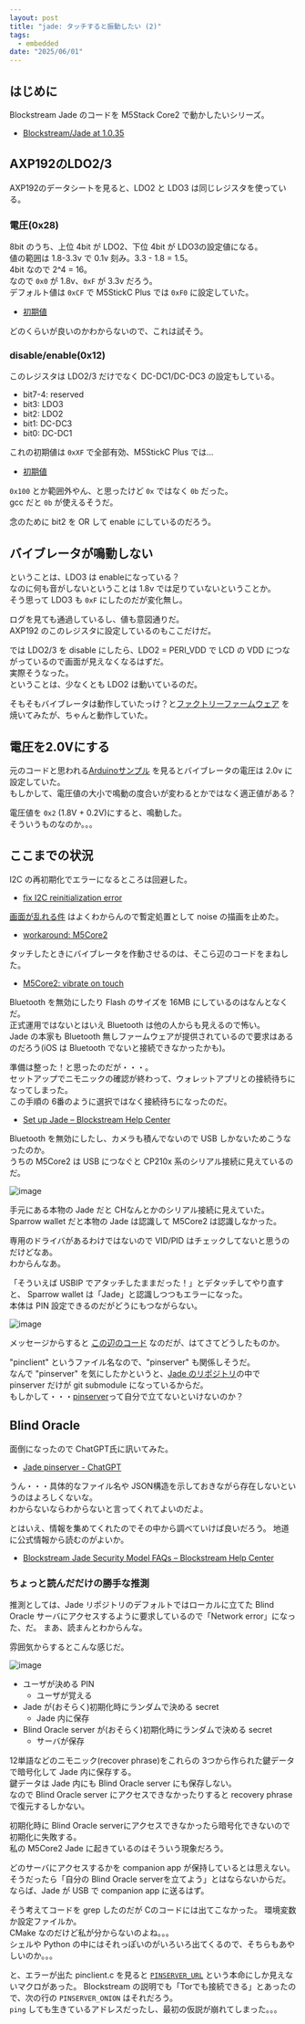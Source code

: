 ```yaml
---
layout: post
title: "jade: タッチすると振動したい (2)"
tags:
  - embedded
date: "2025/06/01"
---
```


## はじめに

Blockstream Jade のコードを M5Stack Core2 で動かしたいシリーズ。

* [Blockstream/Jade at 1.0.35](https://github.com/Blockstream/Jade/tree/1.0.35)

## AXP192のLDO2/3

AXP192のデータシートを見ると、LDO2 と LDO3 は同じレジスタを使っている。  

### 電圧(0x28)

8bit のうち、上位 4bit が LDO2、下位 4bit が LDO3の設定値になる。  
値の範囲は 1.8-3.3v で 0.1v 刻み。3.3 - 1.8 = 1.5。  
4bit なので 2^4 = 16。  
なので `0x0` が 1.8v、`0xF` が 3.3v だろう。  
デフォルト値は `0xCF` で M5StickC Plus では `0xF0` に設定していた。

* [初期値](https://github.com/Blockstream/Jade/blob/1.0.35/main/power/m5stickcplus.inc#L174-L175)

どのくらいが良いのかわからないので、これは試そう。

### disable/enable(0x12)

このレジスタは LDO2/3 だけでなく DC-DC1/DC-DC3 の設定もしている。  

* bit7-4: reserved
* bit3: LDO3
* bit2: LDO2
* bit1: DC-DC3
* bit0: DC-DC1

これの初期値は `0xXF` で全部有効、M5StickC Plus では...

* [初期値](https://github.com/Blockstream/Jade/blob/1.0.35/main/power/m5stickcplus.inc#L182)

`0x100` とか範囲外やん、と思ったけど `0x` ではなく `0b` だった。  
gcc だと `0b` が使えるそうだ。

念のために bit2 を OR して enable にしているのだろう。

## バイブレータが鳴動しない

ということは、LDO3 は enableになっている？  
なのに何も音がしないということは 1.8v では足りていないということか。  
そう思って LDO3 も `0xF` にしたのだが変化無し。

ログを見ても通過しているし、値も意図通りだ。  
AXP192 のこのレジスタに設定しているのもここだけだ。

では LDO2/3 を disable にしたら、LDO2 = PERI_VDD で LCD の VDD につながっているので画面が見えなくなるはずだ。  
実際そうなった。  
ということは、少なくとも LDO2 は動いているのだ。

そもそもバイブレータは動作していたっけ？と[ファクトリーファームウェア](https://docs.m5stack.com/en/guide/restore_factory/m5core2) を焼いてみたが、ちゃんと動作していた。  

## 電圧を2.0Vにする

元のコードと思われる[Arduinoサンプル](https://github.com/m5stack/M5Core2/blob/0134dd3a38cfd335a1ec39da2c149f88baf54326/src/AXP192.cpp#L38) を見るとバイブレータの電圧は 2.0v に設定していた。  
もしかして、電圧値の大小で鳴動の度合いが変わるとかではなく適正値がある？

電圧値を `0x2` (1.8V + 0.2V)にすると、鳴動した。  
そういうものなのか。。。

## ここまでの状況

I2C の再初期化でエラーになるところは回避した。

* [fix I2C reinitialization error](https://github.com/hirokuma/Jade-Core2/commit/0c5e392fd59cc12529fdce5ba4a113b8852a00f5)

[画面が乱れる件](../05/20250531-m5.md) はよくわからんので暫定処置として noise の描画を止めた。

* [workaround: M5Core2](https://github.com/hirokuma/Jade-Core2/commit/64794ab075c72f35296d86583b42dd2b4c65f83e)

タッチしたときにバイブレータを作動させるのは、そこら辺のコードをまねした。

* [M5Core2: vibrate on touch](https://github.com/hirokuma/Jade-Core2/commit/3d71cb1ebaebad89874c5468e853e0f7656efd73)

Bluetooth を無効にしたり Flash のサイズを 16MB にしているのはなんとなくだ。  
正式運用ではないとはいえ Bluetooth は他の人からも見えるので怖い。  
Jade の本家も Bluetooth 無しファームウェアが提供されているので要求はあるのだろう(iOS は Bluetooth でないと接続できなかったかも)。

準備は整った！と思ったのだが・・・。  
セットアップでニモニックの確認が終わって、ウォレットアプリとの接続待ちになってしまった。  
この手順の 6番のように選択ではなく接続待ちになったのだ。

* [Set up Jade – Blockstream Help Center](https://help.blockstream.com/hc/en-us/articles/19629901272345-Set-up-Jade)

Bluetooth を無効にしたし、カメラも積んでないので USB しかないためこうなったのか。  
うちの M5Core2 は USB につなぐと CP210x 系のシリアル接続に見えているのだ。

![image](images/20250601a-1.png)

手元にある本物の Jade だと CHなんとかのシリアル接続に見えていた。  
Sparrow wallet だと本物の Jade は認識して M5Core2 は認識しなかった。

専用のドライバがあるわけではないので VID/PID はチェックしてないと思うのだけどなあ。  
わからんなあ。

「そういえば USBIP でアタッチしたままだった！」とデタッチしてやり直すと、
Sparrow wallet は「Jade」と認識しつつもエラーになった。  
本体は PIN 設定できるのだがどうにもつながらない。

![image](images/20250601a-2.png)

メッセージからすると [この辺のコード](https://github.com/Blockstream/Jade/blob/1.0.35/main/process/pinclient.c#L523-L536) なのだが、はてさてどうしたものか。

"pinclient" というファイル名なので、"pinserver" も関係しそうだ。  
なんで "pinserver" を気にしたかというと、[Jade のリポジトリ](https://github.com/Blockstream/Jade)の中で pinserver だけが git submodule になっているからだ。  
もしかして・・・[pinserver](https://help.blockstream.com/hc/en-us/articles/12800132096793-Set-up-a-personal-blind-oracle)って自分で立てないといけないのか？

## Blind Oracle

面倒になったので ChatGPT氏に訊いてみた。

* [Jade pinserver - ChatGPT](https://chatgpt.com/share/683c4529-36c8-8010-8097-b6ea09054faf)

うん・・・具体的なファイル名や JSON構造を示しておきながら存在しないというのはよろしくないな。  
わからないならわからないと言ってくれてよいのだよ。

とはいえ、情報を集めてくれたのでその中から調べていけば良いだろう。
地道に公式情報から読むのがよいか。

* [Blockstream Jade Security Model FAQs – Blockstream Help Center](https://help.blockstream.com/hc/en-us/articles/15884462476953-Blockstream-Jade-Security-Model-FAQs)

### ちょっと読んだだけの勝手な推測

推測としては、Jade リポジトリのデフォルトではローカルに立てた Blind Oracle サーバにアクセスするように要求しているので「Network error」になった、だ。
まあ、読まんとわからんな。

雰囲気からするとこんな感じだ。

![image](images/20250601a-3.png)

* ユーザが決める PIN
  * ユーザが覚える
* Jade が(おそらく)初期化時にランダムで決める secret
  * Jade 内に保存
* Blind Oracle server が(おそらく)初期化時にランダムで決める secret
  * サーバが保存

12単語などのニモニック(recover phrase)をこれらの 3つから作られた鍵データで暗号化して Jade 内に保存する。  
鍵データは Jade 内にも Blind Oracle server にも保存しない。  
なので Blind Oracle server にアクセスできなかったりすると recovery phrase で復元するしかない。

初期化時に Blind Oracle serverにアクセスできなかったら暗号化できないので初期化に失敗する。  
私の M5Core2 Jade に起きているのはそういう現象だろう。  

どのサーバにアクセスするかを companion app が保持しているとは思えない。
そうだったら「自分の Blind Oracle serverを立てよう」とはならないからだ。  
ならば、Jade が USB で companion app に送るはず。

そう考えてコードを grep したのだが Cのコードには出てこなかった。
環境変数か設定ファイルか。  
CMake なのだけど私が分からないのよね。。。  
シェルや Python の中にはそれっぽいのがいろいろ出てくるので、そちらもあやしいのか。。。

と、エラーが出た pinclient.c を見ると [`PINSERVER_URL`](https://github.com/Blockstream/Jade/blob/1.0.35/main/process/pinclient.c#L20) という本命にしか見えないマクロがあった。
Blockstream の説明でも「Torでも接続できる」とあったので、次の行の `PINSERVER_ONION` はそれだろう。  
`ping` しても生きているアドレスだったし、最初の仮説が崩れてしまった。。。
